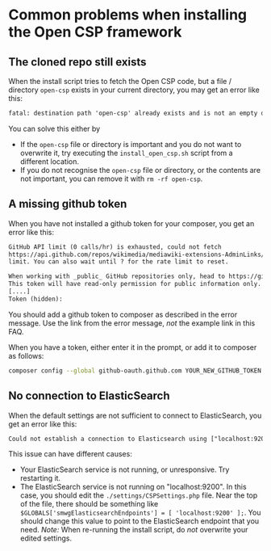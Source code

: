 # Common problems when installing the Open CSP framework

## The cloned repo still exists

When the install script tries to fetch the Open CSP code, but a file / directory `open-csp` exists in your current directory, you may get an error like this:
```txt
fatal: destination path 'open-csp' already exists and is not an empty directory.
```
You can solve this either by
- If the `open-csp` file or directory is important and you do not want to overwrite it, try executing the `install_open_csp.sh` script from a different location.
- If you do not recognise the `open-csp` file or directory, or the contents are not important, you can remove it with `rm -rf open-csp`.

## A missing github token

When you have not installed a github token for your composer, you get an error like this:

```txt
GitHub API limit (0 calls/hr) is exhausted, could not fetch 
https://api.github.com/repos/wikimedia/mediawiki-extensions-AdminLinks/commits/f05dd41a94bbbfbf707d4d7ac9911143657d6f9c. Create a GitHub OAuth token to go over the API rate 
limit. You can also wait until ? for the rate limit to reset.

When working with _public_ GitHub repositories only, head to https://github.com/settings/tokens/new?scopes=&description=Composer+on+wiki+example+com+1970-01-01+0000 to retrieve a token.
This token will have read-only permission for public information only.
[....]
Token (hidden):
```

You should add a github token to composer as described in the error message. Use the link from the error message, *not* the example link in this FAQ.

When you have a token, either enter it in the prompt, or add it to composer as follows:
```sh
composer config --global github-oauth.github.com YOUR_NEW_GITHUB_TOKEN
```

## No connection to ElasticSearch

When the default settings are not sufficient to connect to ElasticSearch, you get an error like this:

```txt
Could not establish a connection to Elasticsearch using ["localhost:9200"]
```

This issue can have different causes:
- Your ElasticSearch service is not running, or unresponsive. Try restarting it.
- The ElasticSearch service is not running on "localhost:9200". In this case, you should edit the `./settings/CSPSettings.php` file.
  Near the top of the file, there should be something like `$GLOBALS['smwgElasticsearchEndpoints'] = [ 'localhost:9200' ];`.
  You should change this value to point to the ElasticSearch endpoint that you need.
  *Note:* When re-running the install script, do _not_ overwrite your edited settings.
